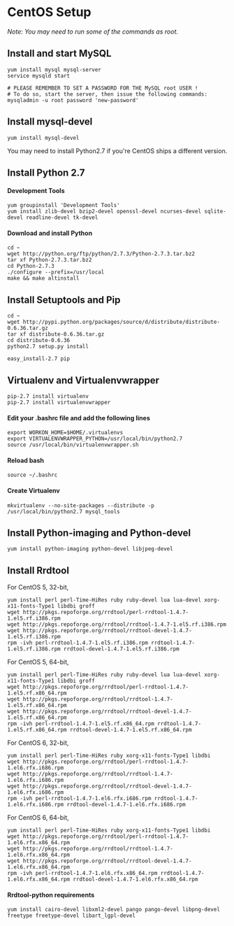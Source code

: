 # CentOS Setup

*Note: You may need to run some of the commands as root.*

## Install and start MySQL

    yum install mysql mysql-server
    service mysqld start
    
    # PLEASE REMEMBER TO SET A PASSWORD FOR THE MySQL root USER !
    # To do so, start the server, then issue the following commands:
    mysqladmin -u root password 'new-password'

## Install mysql-devel

    yum install mysql-devel

You may need to install Python2.7 if you're CentOS ships a different version.

## Install Python 2.7

#### Development Tools

    yum groupinstall 'Development Tools'
    yum install zlib-devel bzip2-devel openssl-devel ncurses-devel sqlite-devel readline-devel tk-devel
    
#### Download and install Python

    cd ~
    wget http://python.org/ftp/python/2.7.3/Python-2.7.3.tar.bz2
    tar xf Python-2.7.3.tar.bz2
    cd Python-2.7.3
	./configure --prefix=/usr/local
	make && make altinstall
    
## Install Setuptools and Pip

    cd ~
    wget http://pypi.python.org/packages/source/d/distribute/distribute-0.6.36.tar.gz
    tar xf distribute-0.6.36.tar.gz
	cd distribute-0.6.36
	python2.7 setup.py install

	easy_install-2.7 pip
    
## Virtualenv and Virtualenvwrapper

    pip-2.7 install virtualenv
    pip-2.7 install virtualenvwrapper
    
#### Edit your .bashrc file and add the following lines

    export WORKON_HOME=$HOME/.virtualenvs
    export VIRTUALENVWRAPPER_PYTHON=/usr/local/bin/python2.7
    source /usr/local/bin/virtualenvwrapper.sh

#### Reload bash

    source ~/.bashrc

#### Create Virtualenv

    mkvirtualenv --no-site-packages --distribute -p /usr/local/bin/python2.7 mysql_tools

## Install Python-imaging and Python-devel

    yum install python-imaging python-devel libjpeg-devel

## Install Rrdtool

For CentOS 5, 32-bit,

    yum install perl perl-Time-HiRes ruby ruby-devel lua lua-devel xorg-x11-fonts-Type1 libdbi groff
    wget http://pkgs.repoforge.org/rrdtool/perl-rrdtool-1.4.7-1.el5.rf.i386.rpm
    wget http://pkgs.repoforge.org/rrdtool/rrdtool-1.4.7-1.el5.rf.i386.rpm
    wget http://pkgs.repoforge.org/rrdtool/rrdtool-devel-1.4.7-1.el5.rf.i386.rpm
    rpm -ivh perl-rrdtool-1.4.7-1.el5.rf.i386.rpm rrdtool-1.4.7-1.el5.rf.i386.rpm rrdtool-devel-1.4.7-1.el5.rf.i386.rpm
    
For CentOS 5, 64-bit,

    yum install perl perl-Time-HiRes ruby ruby-devel lua lua-devel xorg-x11-fonts-Type1 libdbi groff
    wget http://pkgs.repoforge.org/rrdtool/perl-rrdtool-1.4.7-1.el5.rf.x86_64.rpm
    wget http://pkgs.repoforge.org/rrdtool/rrdtool-1.4.7-1.el5.rf.x86_64.rpm
    wget http://pkgs.repoforge.org/rrdtool/rrdtool-devel-1.4.7-1.el5.rf.x86_64.rpm
    rpm -ivh perl-rrdtool-1.4.7-1.el5.rf.x86_64.rpm rrdtool-1.4.7-1.el5.rf.x86_64.rpm rrdtool-devel-1.4.7-1.el5.rf.x86_64.rpm
    
For CentOS 6, 32-bit,

    yum install perl perl-Time-HiRes ruby xorg-x11-fonts-Type1 libdbi
    wget http://pkgs.repoforge.org/rrdtool/perl-rrdtool-1.4.7-1.el6.rfx.i686.rpm
    wget http://pkgs.repoforge.org/rrdtool/rrdtool-1.4.7-1.el6.rfx.i686.rpm
    wget http://pkgs.repoforge.org/rrdtool/rrdtool-devel-1.4.7-1.el6.rfx.i686.rpm
    rpm -ivh perl-rrdtool-1.4.7-1.el6.rfx.i686.rpm rrdtool-1.4.7-1.el6.rfx.i686.rpm rrdtool-devel-1.4.7-1.el6.rfx.i686.rpm
    
For CentOS 6, 64-bit,
    
    yum install perl perl-Time-HiRes ruby xorg-x11-fonts-Type1 libdbi
    wget http://pkgs.repoforge.org/rrdtool/perl-rrdtool-1.4.7-1.el6.rfx.x86_64.rpm
    wget http://pkgs.repoforge.org/rrdtool/rrdtool-1.4.7-1.el6.rfx.x86_64.rpm
    wget http://pkgs.repoforge.org/rrdtool/rrdtool-devel-1.4.7-1.el6.rfx.x86_64.rpm
    rpm -ivh perl-rrdtool-1.4.7-1.el6.rfx.x86_64.rpm rrdtool-1.4.7-1.el6.rfx.x86_64.rpm rrdtool-devel-1.4.7-1.el6.rfx.x86_64.rpm

#### Rrdtool-python requirements

    yum install cairo-devel libxml2-devel pango pango-devel libpng-devel freetype freetype-devel libart_lgpl-devel

